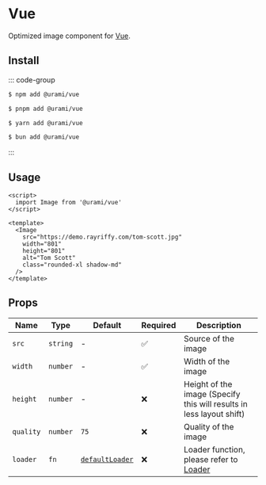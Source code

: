 # Vue

Optimized image component for [Vue](https://vuejs.org/).

## Install

::: code-group

```sh [npm]
$ npm add @urami/vue
```

```sh [pnpm]
$ pnpm add @urami/vue
```

```sh [yarn]
$ yarn add @urami/vue
```

```sh [bun]
$ bun add @urami/vue
```

:::

## Usage

```vue
<script>
  import Image from '@urami/vue'
</script>

<template>
  <Image
    src="https://demo.rayriffy.com/tom-scott.jpg"
    width="801"
    height="801"
    alt="Tom Scott"
    class="rounded-xl shadow-md"
  />
</template>
```

## Props

| Name      | Type     | Default                                                                                            | Required | Description                                                          |
| --------- | -------- | -------------------------------------------------------------------------------------------------- | -------- | -------------------------------------------------------------------- |
| `src`     | `string` | -                                                                                                  | ✅       | Source of the image                                                  |
| `width`   | `number` | -                                                                                                  | ✅       | Width of the image                                                   |
| `height`  | `number` | -                                                                                                  | ❌       | Height of the image (Specify this will results in less layout shift) |
| `quality` | `number` | `75`                                                                                               | ❌       | Quality of the image                                                 |
| `loader`  | `fn`     | [`defaultLoader`](https://github.com/rayriffy/urami/blob/main/packages/utils/src/defaultLoader.ts) | ❌       | Loader function, please refer to [Loader](/utilities/loader)         |
